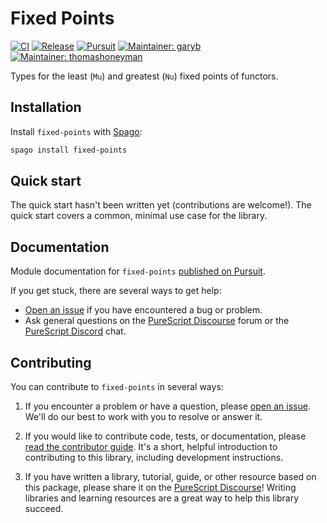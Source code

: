 # Fixed Points

[![CI](https://github.com/purescript-contrib/purescript-fixed-points/workflows/CI/badge.svg?branch=main)](https://github.com/purescript-contrib/purescript-fixed-points/actions?query=workflow%3ACI+branch%3Amain)
[![Release](https://img.shields.io/github/release/purescript-contrib/purescript-fixed-points.svg)](https://github.com/purescript-contrib/purescript-fixed-points/releases)
[![Pursuit](https://pursuit.purescript.org/packages/purescript-fixed-points/badge)](https://pursuit.purescript.org/packages/purescript-fixed-points)
[![Maintainer: garyb](https://img.shields.io/badge/maintainer-garyb-teal.svg)](https://github.com/garyb)
[![Maintainer: thomashoneyman](https://img.shields.io/badge/maintainer-thomashoneyman-teal.svg)](https://github.com/thomashoneyman)

Types for the least (`Mu`) and greatest (`Nu`) fixed points of functors.

## Installation

Install `fixed-points` with [Spago](https://github.com/purescript/spago):

```sh
spago install fixed-points
```

## Quick start

The quick start hasn't been written yet (contributions are welcome!). The quick start covers a common, minimal use case for the library.

## Documentation

Module documentation for `fixed-points` [published on Pursuit](https://pursuit.purescript.org/packages/purescript-fixed-points).

If you get stuck, there are several ways to get help:

- [Open an issue](https://github.com/purescript-contrib/purescript-fixed-points/issues) if you have encountered a bug or problem.
- Ask general questions on the [PureScript Discourse](https://discourse.purescript.org) forum or the [PureScript Discord](https://discord.com/invite/sMqwYUbvz6) chat.

## Contributing

You can contribute to `fixed-points` in several ways:

1. If you encounter a problem or have a question, please [open an issue](https://github.com/purescript-contrib/purescript-fixed-points/issues). We'll do our best to work with you to resolve or answer it.

2. If you would like to contribute code, tests, or documentation, please [read the contributor guide](./CONTRIBUTING.md). It's a short, helpful introduction to contributing to this library, including development instructions.

3. If you have written a library, tutorial, guide, or other resource based on this package, please share it on the [PureScript Discourse](https://discourse.purescript.org)! Writing libraries and learning resources are a great way to help this library succeed.

